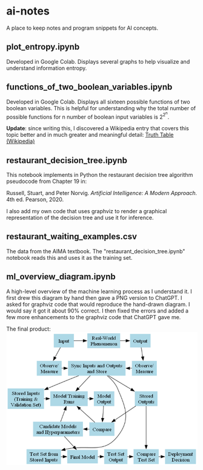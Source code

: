 # ai-notes
A place to keep notes and program snippets for AI concepts.

## plot_entropy.ipynb

Developed in Google Colab.  Displays several graphs to help visualize and understand information entropy.

## functions_of_two_boolean_variables.ipynb

Developed in Google Colab.  Displays all sixteen possible functions of two boolean variables.  This is helpful for understanding why the total number of possible functions for n number of boolean input variables is 2<sup>2<sup>n</sup></sup>.

**Update**: since writing this, I discovered a Wikipedia entry that covers this topic better and in much greater and meaningful detail:
[Truth Table (Wikipedia)](https://en.wikipedia.org/wiki/Truth_table)

## restaurant_decision_tree.ipynb

This notebook implements in Python the restaurant decision tree algorithm pseudocode from Chapter 19 in:

Russell, Stuart, and Peter Norvig. *Artificial Intelligence: A Modern Approach.* 4th ed. Pearson, 2020.

I also add my own code that uses graphviz to render a graphical representation of the decision tree and use it for inference.

## restaurant_waiting_examples.csv
The data from the AIMA textbook.  The "restaurant_decision_tree.ipynb" notebook reads this and uses it as the training set.

## ml_overview_diagram.ipynb
A high-level overview of the machine learning process as I understand it.  I first drew this diagram by hand then gave a PNG version to ChatGPT.  I asked for graphviz code that would reproduce the hand-drawn diagram.  I would say it got it about 90% correct.  I then fixed the errors and added a few more enhancements to the graphviz code that ChatGPT gave me.

The final product:
![Machine Learning overview diagram](ml_overview.png)

